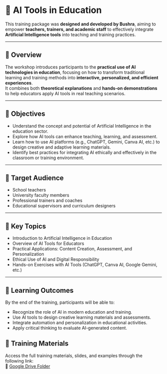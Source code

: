 # 🤖 AI Tools in Education

This training package was **designed and developed by Bushra**, aiming to empower **teachers, trainers, and academic staff** to effectively integrate **Artificial Intelligence tools** into teaching and training practices.

---

## 🧾 Overview
The workshop introduces participants to the **practical use of AI technologies in education**, focusing on how to transform traditional learning and training methods into **interactive, personalized, and efficient experiences**.  
It combines both **theoretical explanations** and **hands-on demonstrations** to help educators apply AI tools in real teaching scenarios.

---

## 🎯 Objectives
- Understand the concept and potential of Artificial Intelligence in the education sector.  
- Explore how AI tools can enhance teaching, learning, and assessment.  
- Learn how to use AI platforms (e.g., ChatGPT, Gemini, Canva AI, etc.) to design creative and adaptive learning materials.  
- Identify best practices for integrating AI ethically and effectively in the classroom or training environment.  

---

## 👥 Target Audience
- School teachers  
- University faculty members  
- Professional trainers and coaches  
- Educational supervisors and curriculum designers  

---

## 🧰 Key Topics
- Introduction to Artificial Intelligence in Education  
- Overview of AI Tools for Educators  
- Practical Applications: Content Creation, Assessment, and Personalization  
- Ethical Use of AI and Digital Responsibility  
- Hands-on Exercises with AI Tools (ChatGPT, Canva AI, Google Gemini, etc.)

---

## 🧠 Learning Outcomes
By the end of the training, participants will be able to:
- Recognize the role of AI in modern education and training.  
- Use AI tools to design creative learning materials and assessments.  
- Integrate automation and personalization in educational activities.  
- Apply critical thinking to evaluate AI-generated content.


## 📂 Training Materials
Access the full training materials, slides, and examples through the following link:  
🔗 [Google Drive Folder](https://drive.google.com/drive/folders/1VFG9f4-vi9WHFx1Dkvwl57c3kY_24EHy?usp=sharing)

